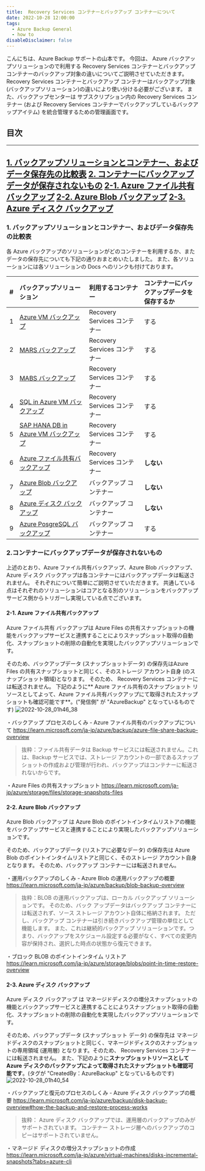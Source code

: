 ```yaml
---
title:  Recovery Services コンテナーとバックアップ コンテナーについて
date: 2022-10-28 12:00:00
tags:
  - Azure Backup General
  - how to
disableDisclaimer: false
---
```


<!-- more -->
こんにちは、Azure Backup サポートの山本です。
今回は、 Azure バックアップソリューションので利用する Recovery Services コンテナーとバックアップ コンテナーのバックアップ対象の違いについてご説明させていただきます。
 Recovery Services コンテナーとバックアップ コンテナーはバックアップ対象(バックアップソリューション)の違いにより使い分ける必要がございます。
 また、バックアップセンターは サブスクリプション内の Recovery Services コンテナー (および Recovery Services コンテナーでバックアップしているバックアップアイテム) を統合管理するための管理画面です。

## 目次
-----------------------------------------------------------
[1. バックアップソリューションとコンテナー、およびデータ保存先の比較表](#1)
[2. コンテナーにバックアップデータが保存されないもの](#2)
[2-1. Azure ファイル共有バックアップ](#2-1)
[2-2. Azure Blob バックアップ](#2-2)
[2-3. Azure ディスク バックアップ](#2-3)
-----------------------------------------------------------

### <a id="1"></a>1. バックアップソリューションとコンテナー、およびデータ保存先の比較表
 各 Azure バックアップのソリューションがどのコンテナーを利用するか、またデータの保存先についても下記の通りおまとめいたしました。
 また、各ソリューションには各ソリューションの Docs へのリンクも付けております。

| # | バックアップソリューション | 利用するコンテナー | コンテナーにバックアップデータを保存するか|
| :--- | :--- | :--- |:---|
| 1 | [Azure VM バックアップ](https://learn.microsoft.com/ja-jp/azure/backup/backup-azure-vms-introduction) |  Recovery Services コンテナー |する|
| 2 | [MARS バックアップ](https://learn.microsoft.com/ja-jp/azure/backup/backup-azure-about-mars) |  Recovery Services コンテナー |する|
| 3 | [MABS バックアップ](https://learn.microsoft.com/ja-jp/azure/backup/backup-azure-microsoft-azure-backup) |   Recovery Services コンテナー|する|
| 4 | [SQL in Azure VM バックアップ](https://learn.microsoft.com/ja-jp/azure/backup/backup-azure-sql-database) |   Recovery Services コンテナー|する|
| 5 | [SAP HANA DB in Azure VM バックアップ](https://learn.microsoft.com/ja-jp/azure/backup/sap-hana-database-about) |   Recovery Services コンテナー|する|
| 6 | [Azure ファイル共有バックアップ](https://learn.microsoft.com/ja-jp/azure/backup/azure-file-share-backup-overview) |   Recovery Services コンテナー|**しない**|
| 7 | [Azure Blob バックアップ](https://learn.microsoft.com/ja-jp/azure/backup/blob-backup-overview)  |   バックアップ コンテナー|**しない**|
| 8 | [Azure ディスク バックアップ](https://learn.microsoft.com/ja-jp/azure/backup/disk-backup-overview)  |   バックアップ コンテナー|**しない**|
| 9 | [Azure PosgreSQL バックアップ](https://learn.microsoft.com/ja-jp/azure/backup/backup-azure-database-postgresql-overview)  |   バックアップ コンテナー|する|




### <a id="2"></a>2.コンテナーにバックアップデータが保存されないもの
上述のとおり、Azure ファイル共有バックアップ、Azure Blob バックアップ、Azure ディスク バックアップは各コンテナーにはバックアップデータは転送されません。
それぞれについて簡単にご説明させていただきます。
共通している点はそれぞれのソリューションはコアとなる別のソリューションをバックアップサービス側からトリガーし実現している点でございます。

#### <a id="2-1"></a>2-1. Azure ファイル共有バックアップ
Azure ファイル共有 バックアップは Azure Files の共有スナップショットの機能をバックアップサービスと連携することによりスナップショット取得の自動化、スナップショットの削除の自動化を実現したバックアップソリューションです。

そのため、バックアップデータ (スナップショットデータ) の保存先はAzure Files の共有スナップショットと同じく、そのストレージ アカウント自身 (のスナップショット領域)となります。
そのため、 Recovery Services コンテナーには転送されません。
下記のように** Azure ファイル共有のスナップショット リソースとしてよって、Azure ファイル共有バックアップにて取得されたスナップショットも確認可能です**。("発信側" が "AzureBackup" となっているものです)
![2022-10-28_01h46_38](https://user-images.githubusercontent.com/71251920/198350606-969ef3b9-0c2a-4744-9940-87c41936cb09.png)


・バックアップ プロセスのしくみ - Azure ファイル共有のバックアップについて
https://learn.microsoft.com/ja-jp/azure/backup/azure-file-share-backup-overview
>抜粋：ファイル共有データは Backup サービスには転送されません。これは、Backup サービスでは、ストレージ アカウントの一部であるスナップショットの作成および管理が行われ、バックアップはコンテナーに転送されないからです。

・Azure Files の共有スナップショット
https://learn.microsoft.com/ja-jp/azure/storage/files/storage-snapshots-files



#### <a id="2-2"></a>2-2. Azure Blob バックアップ
Azure Blob バックアップ は Azure Blob のポイントインタイムリストアの機能をバックアップサービスと連携することにより実現したバックアップソリューションです。

そのため、バックアップデータ (リストアに必要なデータ) の保存先は Azure Blob のポイントインタイムリストアと同じく、そのストレージ アカウント自身となります。
そのため、バックアップ コンテナーには転送されません。

・運用バックアップのしくみ - Azure Blob の運用バックアップの概要
https://learn.microsoft.com/ja-jp/azure/backup/blob-backup-overview
>抜粋：BLOB の運用バックアップは、ローカル バックアップ ソリューションです。 そのため、バック アップデータはバックアップ コンテナーには転送されず、ソース ストレージ アカウント自体に格納されます。 ただし、バックアップ コンテナーは引き続きバックアップ管理の単位として機能します。 また、これは継続的バックアップ ソリューションです。つまり、バックアップをスケジュール設定する必要がなく、すべての変更内容が保持され、選択した時点の状態から復元できます。

・ブロック BLOB のポイントインタイム リストア
https://learn.microsoft.com/ja-jp/azure/storage/blobs/point-in-time-restore-overview


#### <a id="2-3"></a>2-3. Azure ディスク バックアップ

Azure ディスク バックアップ は マネージドディスクの増分スナップショットの機能とバックアップサービスと連携することによりスナップショット取得の自動化、スナップショットの削除の自動化を実現したバックアップソリューションです。

そのため、バックアップデータ (スナップショット データ) の保存先は マネージドディスクのスナップショットと同じく、マネージドディスクのスナップショットの専用領域 (運用層) となります。そのため、 Recovery Services コンテナーには転送されません。
また、下記のように**スナップショットリソースとして Azure ディスクのバックアップによって取得されたスナップショットも確認可能です**。(タグが "CreatedBy：AzureBackup" となっているものです)
![2022-10-28_01h40_54](https://user-images.githubusercontent.com/71251920/198349785-951e0497-fe17-46e5-9714-53f2daf30344.png)


・バックアップと復元のプロセスのしくみ - Azure ディスク バックアップの概要
https://learn.microsoft.com/ja-jp/azure/backup/disk-backup-overview#how-the-backup-and-restore-process-works
>抜粋： Azure ディスク バックアップでは、運用層のバックアップのみがサポートされています。 コンテナー ストレージ層へのバックアップのコピーはサポートされていません。

・マネージド ディスクの増分スナップショットの作成
https://learn.microsoft.com/ja-jp/azure/virtual-machines/disks-incremental-snapshots?tabs=azure-cli